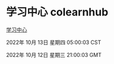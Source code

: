 # 学习中心 colearnhub
[学习中心](http://27.19.33.125:56308/colearnhub/)

2022年 10月 13日 星期四 05:00:03 CST

2022年 10月 12日 星期三 21:00:03 GMT
